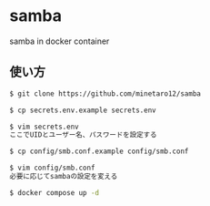 # samba
samba in docker container

## 使い方
```bash
$ git clone https://github.com/minetaro12/samba

$ cp secrets.env.example secrets.env

$ vim secrets.env
ここでUIDとユーザー名、パスワードを設定する

$ cp config/smb.conf.example config/smb.conf

$ vim config/smb.conf
必要に応じてsambaの設定を変える

$ docker compose up -d
```